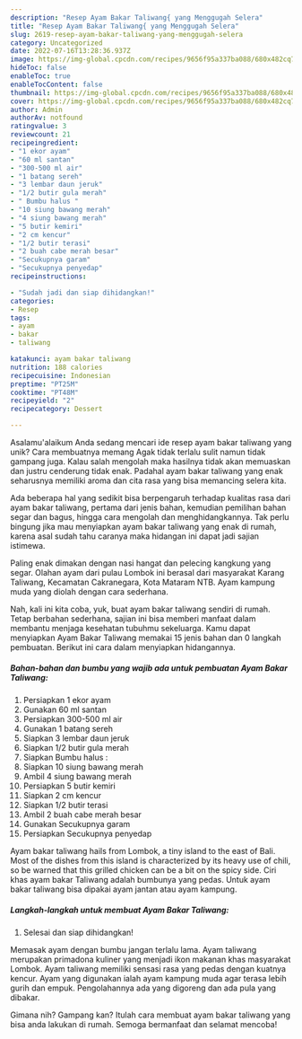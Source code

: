 ```yaml
---
description: "Resep Ayam Bakar Taliwang{ yang Menggugah Selera"
title: "Resep Ayam Bakar Taliwang{ yang Menggugah Selera"
slug: 2619-resep-ayam-bakar-taliwang-yang-menggugah-selera
category: Uncategorized
date: 2022-07-16T13:28:36.937Z
image: https://img-global.cpcdn.com/recipes/9656f95a337ba088/680x482cq70/ayam-bakar-taliwang-foto-resep-utama.jpg
hideToc: false
enableToc: true
enableTocContent: false
thumbnail: https://img-global.cpcdn.com/recipes/9656f95a337ba088/680x482cq70/ayam-bakar-taliwang-foto-resep-utama.jpg
cover: https://img-global.cpcdn.com/recipes/9656f95a337ba088/680x482cq70/ayam-bakar-taliwang-foto-resep-utama.jpg
author: Admin
authorAv: notfound
ratingvalue: 3
reviewcount: 21
recipeingredient:
- "1 ekor ayam"
- "60 ml santan"
- "300-500 ml air"
- "1 batang sereh"
- "3 lembar daun jeruk"
- "1/2 butir gula merah"
- " Bumbu halus "
- "10 siung bawang merah"
- "4 siung bawang merah"
- "5 butir kemiri"
- "2 cm kencur"
- "1/2 butir terasi"
- "2 buah cabe merah besar"
- "Secukupnya garam"
- "Secukupnya penyedap"
recipeinstructions:

- "Sudah jadi dan siap dihidangkan!"
categories:
- Resep
tags:
- ayam
- bakar
- taliwang

katakunci: ayam bakar taliwang 
nutrition: 188 calories
recipecuisine: Indonesian
preptime: "PT25M"
cooktime: "PT48M"
recipeyield: "2"
recipecategory: Dessert

---
```



Asalamu'alaikum Anda sedang mencari ide resep ayam bakar taliwang yang unik? Cara membuatnya memang Agak tidak terlalu sulit namun tidak gampang juga. Kalau salah mengolah maka hasilnya tidak akan memuaskan dan justru cenderung tidak enak. Padahal ayam bakar taliwang yang enak seharusnya memiliki aroma dan cita rasa yang bisa memancing selera kita.


Ada beberapa hal yang sedikit bisa berpengaruh terhadap kualitas rasa dari ayam bakar taliwang, pertama dari jenis bahan, kemudian pemilihan bahan segar dan bagus, hingga cara mengolah dan menghidangkannya. Tak perlu bingung jika mau menyiapkan ayam bakar taliwang yang enak di rumah, karena asal sudah tahu caranya maka hidangan ini dapat jadi sajian istimewa.

Paling enak dimakan dengan nasi hangat dan pelecing kangkung yang segar. Olahan ayam dari pulau Lombok ini berasal dari masyarakat Karang Taliwang, Kecamatan Cakranegara, Kota Mataram NTB. Ayam kampung muda yang diolah dengan cara sederhana.


Nah, kali ini kita coba, yuk, buat ayam bakar taliwang sendiri di rumah. Tetap berbahan sederhana, sajian ini bisa memberi manfaat dalam membantu menjaga kesehatan tubuhmu sekeluarga. Kamu dapat menyiapkan Ayam Bakar Taliwang memakai 15 jenis bahan dan 0 langkah pembuatan. Berikut ini cara dalam menyiapkan hidangannya.

<!--inarticleads1-->

##### Bahan-bahan dan bumbu yang wajib ada untuk pembuatan Ayam Bakar Taliwang:

1. Persiapkan 1 ekor ayam
1. Gunakan 60 ml santan
1. Persiapkan 300-500 ml air
1. Gunakan 1 batang sereh
1. Siapkan 3 lembar daun jeruk
1. Siapkan 1/2 butir gula merah
1. Siapkan  Bumbu halus :
1. Siapkan 10 siung bawang merah
1. Ambil 4 siung bawang merah
1. Persiapkan 5 butir kemiri
1. Siapkan 2 cm kencur
1. Siapkan 1/2 butir terasi
1. Ambil 2 buah cabe merah besar
1. Gunakan Secukupnya garam
1. Persiapkan Secukupnya penyedap


Ayam bakar taliwang hails from Lombok, a tiny island to the east of Bali. Most of the dishes from this island is characterized by its heavy use of chili, so be warned that this grilled chicken can be a bit on the spicy side. Ciri khas ayam bakar Taliwang adalah bumbunya yang pedas. Untuk ayam bakar taliwang bisa dipakai ayam jantan atau ayam kampung. 

<!--inarticleads2-->

##### Langkah-langkah untuk membuat Ayam Bakar Taliwang:


1. Selesai dan siap dihidangkan!

Memasak ayam dengan bumbu jangan terlalu lama. Ayam taliwang merupakan primadona kuliner yang menjadi ikon makanan khas masyarakat Lombok. Ayam taliwang memiliki sensasi rasa yang pedas dengan kuatnya kencur. Ayam yang digunakan ialah ayam kampung muda agar terasa lebih gurih dan empuk. Pengolahannya ada yang digoreng dan ada pula yang dibakar. 

Gimana nih? Gampang kan? Itulah cara membuat ayam bakar taliwang yang bisa anda lakukan di rumah. Semoga bermanfaat dan selamat mencoba!
